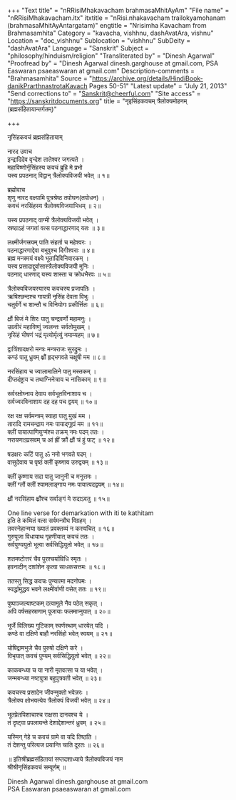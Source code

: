+++
"Text title" = "nRRisiMhakavacham brahmasaMhitAyAm"
"File name" = "nRRisiMhakavacham.itx"
itxtitle = "nRisi.nhakavacham trailokyamohanam (brahmasaMhitAyAntargatam)"
engtitle = "Nrisimha Kavacham from Brahmasamhita"
Category = "kavacha, vishhnu, dashAvatAra, vishnu"
Location = "doc_vishhnu"
Sublocation = "vishhnu"
SubDeity = "dashAvatAra"
Language = "Sanskrit"
Subject = "philosophy/hinduism/religion"
"Transliterated by" = "Dinesh Agarwal"
"Proofread by" = "Dinesh Agarwal  dinesh.garghouse at gmail.com, PSA Easwaran psaeaswaran at gmail.com"
Description-comments = "Brahmasamhita"
Source = "https://archive.org/details/HindiBook-danikPrarthnastrotaKavach Pages 50-51"
"Latest update" = "July 21, 2013"
"Send corrections to" = "Sanskrit@cheerful.com"
"Site access" = "https://sanskritdocuments.org"
title = "नृइसिंहकवचम् त्रैलोक्यमोहनम् (ब्रह्मसंहितायान्तर्गतम्)"

+++
  
 नृसिंहकवचं ब्रह्मसंहितायाम्   
  
नारद उवाच  
इन्द्रादिदेव वृन्देश तातेश्वर जगत्पते ।  
महाविष्णोर्नृसिंहस्य कवचं ब्रुहि मे प्रभो  
यस्य प्रपठनाद् विद्वान् त्रैलोक्यविजयी भवेत् ॥ १॥  
  
ब्रह्मोवाच  
शृणु नारद वक्ष्यामि पुत्रश्रेष्ठ तपोघन(तपोधन) ।  
कवचं नरसिंहस्य त्रैलोक्यविजयाभिधम् ॥ २॥  
  
यस्य प्रपठनाद् वाग्मी त्रैलोक्यविजयी भवेत् ।  
स्रष्ठाऽहं जगतां वत्स पठनाद्धारणाद् यतः ॥ ३॥  
  
लक्ष्मीर्जगत्त्रयम् पाति संहर्ता च महेश्वरः ।  
पठनाद्धारणाद्देवा बभुवुश्च दिगीश्वराः ॥ ४॥   
ब्रह्म मन्त्रमयं वक्ष्ये भूतादिविनिवारकम् ।  
यस्य प्रसादाद्दुर्वासास्त्रैलोक्यविजयी मुनिः ।  
पठनाद् धारणाद् यस्य शास्ता च क्रोधभैरवः ॥ ५॥  
  
त्रैलोक्यविजयस्यास्य कवचस्य प्रजापतिः ।  
ऋषिश्छन्दश्च गायत्री नृसिंह देवता विभुः ।  
चतुर्वर्गे च शान्तौ च विनियोगः प्रकीर्त्तितः ॥ ६॥  
  
क्ष्रौं बिजं मे शिरः पातु चन्द्रवर्णो महामनुः ।  
उग्रवीरं महाविष्णुं ज्वलन्तः सर्वतोमुखम् ।  
नृसिंहं भीषणं भद्रं मृत्योर्मृत्युं नमाम्यहम् ॥ ७॥  
  
द्वात्रिंशादक्षरो मन्त्रः मन्त्रराजः सुरद्रुमः ।  
कण्ठं पातु ध्रुवम् क्ष्रौं हृद्भगवते चक्षुषी मम ॥ ८॥  
  
नरसिंहाय च ज्वालामालिने पातु मस्तकम् ।  
दीप्तदंष्ट्राय च तथाग्निनेत्राय च नासिकाम् ॥ ९॥  
  
सर्वरक्षोघ्नाय देवाय सर्वभूतविनाशाय च ।  
सर्वज्वरविनाशाय दह दह पच द्वयम् ॥ १०॥  
  
रक्ष रक्ष सर्वमन्त्रम् स्वाहा पातु मुखं मम ।  
तारादि रामचन्द्राय नमः पायाद्गूह्यं मम ॥ ११॥   
क्लीं पायात्पाणियुग्मंश्च तक्रम् नमः पदम् ततः ।  
नरायणाऽप्रसवम् च आं ह्रीं क्रौं क्ष्रौं चं हुं फट् ॥  १२॥  
  
षडक्षरः कटिं पातु ॐ नमो भगवते पदम् ।  
वासुदेवाय च पृष्ठं क्लीं कृष्णाय उरुद्वयम् ॥ १३॥  
  
क्लीं कृष्णाय सदा पातु जानुनी च मनूत्तमः ।  
क्लीं ग्लौं क्लीं श्यामलाङ्गाय नमः पायात्पदद्वयम् ॥ १४॥  
  
क्ष्रौं नरसिंहाय क्ष्रौंश्च सर्वाङ्गं मे सदाऽवतु ॥ १५॥  
  
One line verse for demarkation with iti te kathitam  
इति ते कथितं वत्स सर्वमन्त्रौघ विग्रहम् ।  
तवस्नेहान्मया ख्यातं प्रवक्तव्यं न कस्यचित् ॥ १६॥              
गुरुपूजा विधायाथ गृहणीयात् कवचं ततः ।  
सर्वपुण्ययुतो भूत्वा सर्वसिद्धियुतो भवेत् ॥ १७॥  
  
शतमष्टोत्तरं चैव पुरश्चर्याविधि स्मृतः ।  
हवनादीन् दशांशेन कृत्वा साधकसत्तमः ॥ १८॥  
  
ततस्तु सिद्ध कवचः पुण्यात्मा मदनोपमः ।  
स्पर्द्धामुद्धय भवने लक्ष्मीर्वाणी वसेत् ततः ॥ १९॥  
  
पुष्पाञ्जल्याष्टकम् दत्वामूले नैव पठेत् सकृत् ।  
अपि वर्षसहस्राणाम् पूजायाः फलमाप्नुयात् ॥ २०॥  
  
भूर्जे विलिख्य गुटिकाम् स्वर्णस्थाम् धारयेत् यदि ।  
कण्ठे वा दक्षिणे बाहौ नरसिंहो भवेत् स्वयम् ॥ २१॥  
  
योषिद्वामभुजे चैव पुरुषो दक्षिणे करे ।  
विभृयात् कवचं पुण्यम् सर्वसिद्धियुतो भवेत् ॥ २२॥  
  
काकबन्ध्या च या नारी मृतवत्सा च या भवेत् ।  
जन्मबन्ध्या नष्टपुत्रा बहुपुत्रवती भवेत् ॥ २३॥  
  
कवचस्य प्रसादेन जीवन्मुक्तो भवेन्नरः ।  
त्रैलोक्य क्षोभयत्येव त्रैलोक्यं विजयी भवेत् ॥ २४॥  
  
भूतप्रेतपिशाचाश्च राक्षसा दानवश्च ये ।  
तं दृष्ट्वा प्रपलायन्ते देशाद्देशान्तरं ध्रुवम् ॥ २५॥  
  
यस्मिन् गेहे च कवचं ग्रामे वा यदि तिष्ठति ।  
तं देशन्तु परित्यज प्रयान्ति चाति दूरतः ॥ २६॥  
  
॥  इतिश्रीब्रह्मसंहितायां सप्तदशाध्याये त्रैलोक्यविजयं नाम  
श्रीश्रीनृसिंहकवचं सम्पूर्णम् ॥   
  
  
  
  
Dinesh Agarwal  dinesh.garghouse at gmail.com  
PSA Easwaran psaeaswaran at gmail.com  
  
